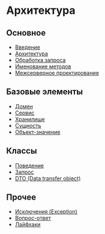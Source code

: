 Архитектура
===

## Основное

* [Введение](intro.md)
* [Архитектура](architecture.md)
* [Обработка запроса](request.md)
* [Именование методов](method-name.md)
* [Межсерверное проектирование](multi-server-design.md)

## Базовые элементы

* [Домен](domain.md)
* [Сервис](service.md)
* [Хранилище](repository.md)
* [Сущность](entity.md)
* [Объект-значение](value.md)

## Классы

* [Поведение](behavior.md)
* [Запрос](query.md)
* [DTO (Data transfer object)](dto.md)

## Прочее

* [Исключения (Exception)](exception.md)
* [Вопрос-ответ](faq.md)
* [Лайфхаки](lifehacks.md)
